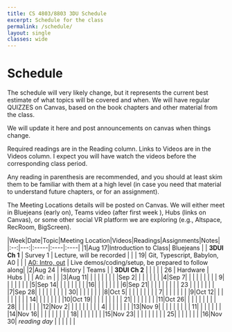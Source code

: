 ```yaml
---
title: CS 4803/8803 3DU Schedule
excerpt: Schedule for the class
permalink: /schedule/
layout: single
classes: wide
---
```


# Schedule

The schedule will very likely change, but it represents the current best estimate of what topics will be covered and when.  We will have regular QUIZZES on Canvas, based on the book chapters and other material from the class.

We will update it here and post announcements on canvas when things change.

Required readings are in the Reading column. Links to Videos are in the Videos column.  I expect you will have watch the videos before the corresponding class period.

Any reading in parenthesis are recommended, and you should at least skim them to be familiar with them at a high level (in case you need that material to understand future chapters, or for an assignment).

The Meeting Locations details will be posted on Canvas.  We will either meet in Bluejeans (early on), Teams video (after first week ), Hubs (links on Canvas), or some other social VR platform we are exploring (e.g., Altspace, RecRoom, BigScreen).

|Week|Date|Topic|Meeting Location|Videos|Readings|Assignments|Notes|
|:--:|---:|:-----|:----|:----|
|1|Aug 17|Introduction to Class| Bluejeans | | **3DUI Ch 1** | Survey 1 | Lecture, will be recorded |
| | 19| Git, Typescript, Babylon, A0 | | | [A0: Intro, out](https://github.com/3dui-class-f20/a0)  | Live demos/coding/setup, be prepared to follow along|
|2|Aug 24 | History  | Teams | | **3DUI Ch 2**  |  | |
| | 26 |  Hardware | Hubs | |  | A0: in | |
|3|Aug 11| | | | | | |
| |Sep 2| | | | | | |
|4|Sep 7| | | | | | |
| | 9|  | | | | | |
|5|Sep 14|  | | | | | |
| |16|  | | | | | |
|6|Sep 21| | | | | | |
| | 23 |  | | | | | |
|7|Sep 28| | | | | | |
| |  30|  | | | | | |
|8|Oct 5|  | | | | | |
| | 7|  | | | | | |
|9|Oct 12|  | | | | | |
| | 14| | | | | | |
|10|Oct 19|  | | | | | |
| | 21| | | | | | |
|11|Oct 26|  | | | | | |
| | 28|  | | | | | |
|12|Nov 2|  | | | | | |
| | 4|  | | | | | |
|13|Nov 9|  | | | | | |
| | 11|  | | | | | |
|14|Nov 16|   | | | | | |
| | 18| | | | | | |
|15|Nov 23|  | | | | | |
| | 25|  | | | | | |
|16|Nov 30| *reading day* | | | | | |